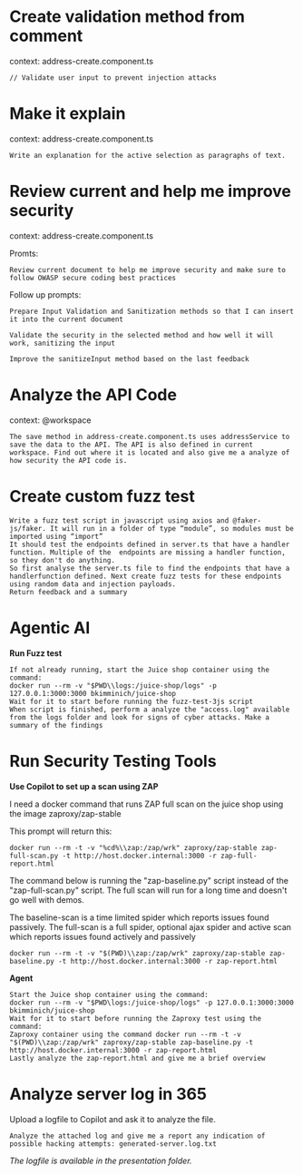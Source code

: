 # Create validation method from comment
context: address-create.component.ts 

    // Validate user input to prevent injection attacks

# Make it explain
context: address-create.component.ts 

    Write an explanation for the active selection as paragraphs of text.

# Review current and help me improve security

context: address-create.component.ts

Promts:

    Review current document to help me improve security and make sure to follow OWASP secure coding best practices

Follow up prompts:

    Prepare Input Validation and Sanitization methods so that I can insert it into the current document

    Validate the security in the selected method and how well it will work, sanitizing the input

    Improve the sanitizeInput method based on the last feedback


# Analyze the API Code

context: @workspace

    The save method in address-create.component.ts uses addressService to save the data to the API. The API is also defined in current workspace. Find out where it is located and also give me a analyze of how security the API code is.


# Create custom fuzz test

    Write a fuzz test script in javascript using axios and @faker-js/faker. It will run in a folder of type “module”, so modules must be imported using “import” 
    It should test the endpoints defined in server.ts that have a handler function. Multiple of the  endpoints are missing a handler function, so they don't do anything.
    So first analyse the server.ts file to find the endpoints that have a handlerfunction defined. Next create fuzz tests for these endpoints using random data and injection payloads.
    Return feedback and a summary

# Agentic AI 
**Run Fuzz test**

    If not already running, start the Juice shop container using the command:
    docker run --rm -v "$PWD\\logs:/juice-shop/logs" -p 127.0.0.1:3000:3000 bkimminich/juice-shop
    Wait for it to start before running the fuzz-test-3js script
    When script is finished, perform a analyze the "access.log" available from the logs folder and look for signs of cyber attacks. Make a summary of the findings

# Run Security Testing Tools
**Use Copilot to set up a scan using ZAP**

I need a docker command that runs ZAP full scan on the juice shop using the image zaproxy/zap-stable

This prompt will return this:

    docker run --rm -t -v "%cd%\\zap:/zap/wrk" zaproxy/zap-stable zap-full-scan.py -t http://host.docker.internal:3000 -r zap-full-report.html

The command below is running the "zap-baseline.py" script instead of the "zap-full-scan.py" script. The full scan will run for a long time and doesn't go well with demos.

The baseline-scan is a time limited spider which reports issues found passively. The full-scan is a full spider, optional ajax spider and active scan which reports issues found actively and passively 

    docker run --rm -t -v "$(PWD)\\zap:/zap/wrk" zaproxy/zap-stable zap-baseline.py -t http://host.docker.internal:3000 -r zap-report.html 



**Agent**

    Start the Juice shop container using the command:
    docker run --rm -v "$PWD\logs:/juice-shop/logs" -p 127.0.0.1:3000:3000 bkimminich/juice-shop
    Wait for it to start before running the Zaproxy test using the command:
    Zaproxy container using the command docker run --rm -t -v "$(PWD)\\zap:/zap/wrk" zaproxy/zap-stable zap-baseline.py -t http://host.docker.internal:3000 -r zap-report.html 
    Lastly analyze the zap-report.html and give me a brief overview




# Analyze server log in 365

Upload a logfile to Copilot and ask it to analyze the file.

    Analyze the attached log and give me a report any indication of possible hacking attempts: generated-server.log.txt

*The logfile is available in the presentation folder.*

